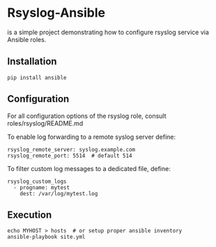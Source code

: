 Rsyslog-Ansible
===============

is a simple project demonstrating how to configure rsyslog service via Ansible roles.

Installation
------------

    pip install ansible

Configuration
-------------

For all configuration options of the rsyslog role, consult roles/rsyslog/README.md

To enable log forwarding to a remote syslog server define:

    rsyslog_remote_server: syslog.example.com
    rsyslog_remote_port: 5514  # default 514

To filter custom log messages to a dedicated file, define:

    rsyslog_custom_logs
      - progname: mytest
        dest: /var/log/mytest.log

Execution
---------

    echo MYHOST > hosts  # or setup proper ansible inventory
    ansible-playbook site.yml
